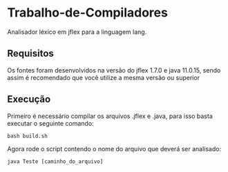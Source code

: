 # Trabalho-de-Compiladores

Analisador léxico em jflex para a linguagem lang.

## Requisitos
Os fontes foram desenvolvidos na versão do jflex 1.7.0 e java 11.0.15, sendo assim é recomendado que você utilize a mesma versão ou superior

## Execução
Primeiro é necessário compilar os arquivos .jflex e .java, para isso basta executar o seguinte comando:
```
bash build.sh
```
Agora rode o script contendo o nome do arquivo que deverá ser analisado:
```
java Teste [caminho_do_arquivo]
```